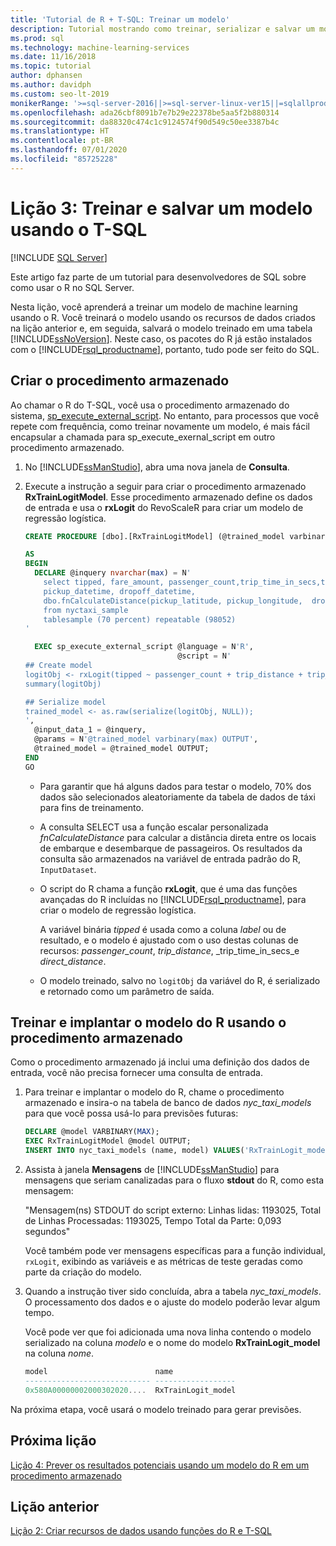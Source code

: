 ```yaml
---
title: 'Tutorial de R + T-SQL: Treinar um modelo'
description: Tutorial mostrando como treinar, serializar e salvar um modelo do R usando procedimentos armazenados do SQL Server e funções do T-SQL.
ms.prod: sql
ms.technology: machine-learning-services
ms.date: 11/16/2018
ms.topic: tutorial
author: dphansen
ms.author: davidph
ms.custom: seo-lt-2019
monikerRange: '>=sql-server-2016||>=sql-server-linux-ver15||=sqlallproducts-allversions'
ms.openlocfilehash: ada26cbf8091b7e7b29e22378be5aa5f2b880314
ms.sourcegitcommit: da88320c474c1c9124574f90d549c50ee3387b4c
ms.translationtype: HT
ms.contentlocale: pt-BR
ms.lasthandoff: 07/01/2020
ms.locfileid: "85725228"
---
```

# <a name="lesson-3-train-and-save-a-model-using-t-sql"></a>Lição 3: Treinar e salvar um modelo usando o T-SQL
 [!INCLUDE [SQL Server](../../includes/applies-to-version/sqlserver.md)]

Este artigo faz parte de um tutorial para desenvolvedores de SQL sobre como usar o R no SQL Server.

Nesta lição, você aprenderá a treinar um modelo de machine learning usando o R. Você treinará o modelo usando os recursos de dados criados na lição anterior e, em seguida, salvará o modelo treinado em uma tabela [!INCLUDE[ssNoVersion](../../includes/ssnoversion-md.md)]. Neste caso, os pacotes do R já estão instalados com o [!INCLUDE[rsql_productname](../../includes/rsql-productname-md.md)], portanto, tudo pode ser feito do SQL.

## <a name="create-the-stored-procedure"></a>Criar o procedimento armazenado

Ao chamar o R do T-SQL, você usa o procedimento armazenado do sistema, [sp_execute_external_script](../../relational-databases/system-stored-procedures/sp-execute-external-script-transact-sql.md). No entanto, para processos que você repete com frequência, como treinar novamente um modelo, é mais fácil encapsular a chamada para sp_execute_exernal_script em outro procedimento armazenado.

1. No [!INCLUDE[ssManStudio](../../includes/ssmanstudio-md.md)], abra uma nova janela de **Consulta**.

2. Execute a instrução a seguir para criar o procedimento armazenado **RxTrainLogitModel**. Esse procedimento armazenado define os dados de entrada e usa o **rxLogit** do RevoScaleR para criar um modelo de regressão logística.

    ```sql
    CREATE PROCEDURE [dbo].[RxTrainLogitModel] (@trained_model varbinary(max) OUTPUT)
    
    AS
    BEGIN
      DECLARE @inquery nvarchar(max) = N'
        select tipped, fare_amount, passenger_count,trip_time_in_secs,trip_distance,
        pickup_datetime, dropoff_datetime,
        dbo.fnCalculateDistance(pickup_latitude, pickup_longitude,  dropoff_latitude, dropoff_longitude) as direct_distance
        from nyctaxi_sample
        tablesample (70 percent) repeatable (98052)
    '
    
      EXEC sp_execute_external_script @language = N'R',
                                      @script = N'
    ## Create model
    logitObj <- rxLogit(tipped ~ passenger_count + trip_distance + trip_time_in_secs + direct_distance, data = InputDataSet)
    summary(logitObj)
    
    ## Serialize model 
    trained_model <- as.raw(serialize(logitObj, NULL));
    ',
      @input_data_1 = @inquery,
      @params = N'@trained_model varbinary(max) OUTPUT',
      @trained_model = @trained_model OUTPUT; 
    END
    GO
    ```

    - Para garantir que há alguns dados para testar o modelo, 70% dos dados são selecionados aleatoriamente da tabela de dados de táxi para fins de treinamento.

    - A consulta SELECT usa a função escalar personalizada *fnCalculateDistance* para calcular a distância direta entre os locais de embarque e desembarque de passageiros. Os resultados da consulta são armazenados na variável de entrada padrão do R, `InputDataset`.
  
    - O script do R chama a função **rxLogit**, que é uma das funções avançadas do R incluídas no [!INCLUDE[rsql_productname](../../includes/rsql-productname-md.md)], para criar o modelo de regressão logística.
  
        A variável binária _tipped_ é usada como a coluna *label* ou de resultado, e o modelo é ajustado com o uso destas colunas de recursos:  _passenger_count_, _trip_distance_, _trip_time_in_secs_e _direct_distance_.
  
    - O modelo treinado, salvo no `logitObj` da variável do R, é serializado e retornado como um parâmetro de saída.

## <a name="train-and-deploy-the-r-model-using-the-stored-procedure"></a>Treinar e implantar o modelo do R usando o procedimento armazenado

Como o procedimento armazenado já inclui uma definição dos dados de entrada, você não precisa fornecer uma consulta de entrada.

1. Para treinar e implantar o modelo do R, chame o procedimento armazenado e insira-o na tabela de banco de dados _nyc_taxi_models_ para que você possa usá-lo para previsões futuras:

    ```sql
    DECLARE @model VARBINARY(MAX);
    EXEC RxTrainLogitModel @model OUTPUT;
    INSERT INTO nyc_taxi_models (name, model) VALUES('RxTrainLogit_model', @model);
    ```

2. Assista à janela **Mensagens** de [!INCLUDE[ssManStudio](../../includes/ssmanstudio-md.md)] para mensagens que seriam canalizadas para o fluxo **stdout** do R, como esta mensagem: 

    "Mensagem(ns) STDOUT do script externo: Linhas lidas: 1193025, Total de Linhas Processadas: 1193025, Tempo Total da Parte: 0,093 segundos"

    Você também pode ver mensagens específicas para a função individual, `rxLogit`, exibindo as variáveis e as métricas de teste geradas como parte da criação do modelo.

3.  Quando a instrução tiver sido concluída, abra a tabela *nyc_taxi_models*. O processamento dos dados e o ajuste do modelo poderão levar algum tempo.

    Você pode ver que foi adicionada uma nova linha contendo o modelo serializado na coluna _modelo_ e o nome do modelo **RxTrainLogit_model** na coluna _nome_.

    ```sql
    model                        name
    ---------------------------- ------------------
    0x580A00000002000302020....  RxTrainLogit_model
    ```

Na próxima etapa, você usará o modelo treinado para gerar previsões.

## <a name="next-lesson"></a>Próxima lição

[Lição 4: Prever os resultados potenciais usando um modelo do R em um procedimento armazenado](../tutorials/sqldev-operationalize-the-model.md)

## <a name="previous-lesson"></a>Lição anterior

[Lição 2: Criar recursos de dados usando funções do R e T-SQL](..//tutorials/sqldev-create-data-features-using-t-sql.md)

